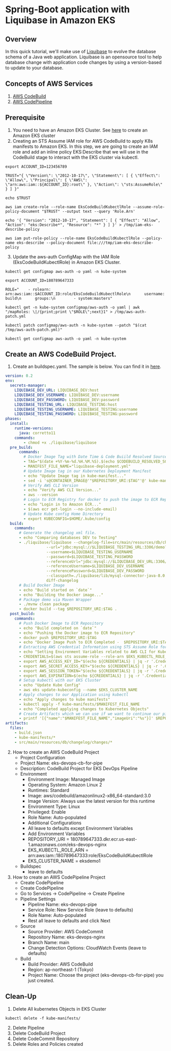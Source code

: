 # Spring-Boot application with Liquibase in Amazon EKS
## Overview
In this quick tutorial, we'll make use of [Liquibase](https://www.liquibase.org/) to evolve the database schema of a Java web application. Liquibase is an opensource tool to help database change with application code changes by using a version-based to update to your database.

## Concepts of AWS Services
1. [AWS CodeBuild](https://aws.amazon.com/codebuild/)
2. [AWS CodePipeline](https://aws.amazon.com/codepipeline/)

## Prerequisite
1. You need to have an Amazon EKS Cluster. See [here](https://docs.aws.amazon.com/eks/latest/userguide/create-cluster.html) to create an Amazon EKS cluster
2. Creating an STS Assume IAM role for AWS CodeBuild to apply K8s manifests to Amazon EKS. In this step, we are going to create an IAM role and add an inline policy EKS:Describe that we will use in the CodeBuild stage to interact with the EKS cluster via kubectl.
```shell
export ACCOUNT_ID=123456789

TRUST="{ \"Version\": \"2012-10-17\", \"Statement\": [ { \"Effect\": \"Allow\", \"Principal\": { \"AWS\": \"arn:aws:iam::${ACCOUNT_ID}:root\" }, \"Action\": \"sts:AssumeRole\" } ] }"

echo $TRUST

aws iam create-role --role-name EksCodeBuildKubectlRole --assume-role-policy-document "$TRUST" --output text --query 'Role.Arn'

echo '{ "Version": "2012-10-17", "Statement": [ { "Effect": "Allow", "Action": "eks:Describe*", "Resource": "*" } ] }' > /tmp/iam-eks-describe-policy

aws iam put-role-policy --role-name EksCodeBuildKubectlRole --policy-name eks-describe --policy-document file:///tmp/iam-eks-describe-policy

```

3. Update the aws-auth ConfigMap with the IAM Role (EksCodeBuildKubectlRole) in Amazon EKS Cluster.

```shell
kubectl get configmap aws-auth -o yaml -n kube-system

export ACCOUNT_ID=180789647333

ROLE="    - rolearn: arn:aws:iam::$ACCOUNT_ID:role/EksCodeBuildKubectlRole\n      username: build\n      groups:\n        - system:masters"

kubectl get -n kube-system configmap/aws-auth -o yaml | awk "/mapRoles: \|/{print;print \"$ROLE\";next}1" > /tmp/aws-auth-patch.yml

kubectl patch configmap/aws-auth -n kube-system --patch "$(cat /tmp/aws-auth-patch.yml)"

kubectl get configmap aws-auth -o yaml -n kube-system
```

## Create an AWS CodeBuild Project.
1. Create an buildspec.yaml. The sample is below. You can find it in [here](https://github.com/KerriganAWS/liquibase-app-demo/blob/main/buildspec.yml).
```yaml
version: 0.2
env:
  secrets-manager:
    LIQUIBASE_DEV_URL: LIQUIBASE_DEV:host
    LIQUIBASE_DEV_USERNAME: LIQUIBASE_DEV:username
    LIQUIBASE_DEV_PASSWORD: LIQUIBASE_DEV:password
    LIQUIBASE_TESTING_URL: LIQUIBASE_TESTING:host
    LIQUIBASE_TESTING_USERNAME: LIQUIBASE_TESTING:username
    LIQUIBASE_TESTING_PASSWORD: LIQUIBASE_TESTING:password
phases:
  install:
    runtime-versions:
      java: corretto11
    commands: 
        - chmod +x ./liquibase/liquibase
  pre_build:
      commands:
        # Docker Image Tag with Date Time & Code Buiild Resolved Source Version
        - TAG="$(date +%Y-%m-%d.%H.%M.%S).$(echo $CODEBUILD_RESOLVED_SOURCE_VERSION | head -c 8)"
        - MANIFEST_FILE_NAME="liquibase-deployment.yml"
        # Update Image tag in our Kubernetes Deployment Manifest        
        - echo "Update Image tag in kube-manifest..."
        - sed -i 's@CONTAINER_IMAGE@'"$REPOSITORY_URI:$TAG"'@' kube-manifests/$MANIFEST_FILE_NAME
        # Verify AWS CLI Version        
        - echo "Verify AWS CLI Version..."
        - aws --version
        # Login to ECR Registry for docker to push the image to ECR Repository
        - echo "Login in to Amazon ECR..."
        - $(aws ecr get-login --no-include-email)
        # Update Kube config Home Directory
        - export KUBECONFIG=$HOME/.kube/config
  build:
    commands:
      # Generate the changelog xml file.
      - echo "Comparing databases DEV to Testing"
      - ./liquibase/liquibase --changelog-file=src/main/resources/db/changelog/changes/codebuild-$CODEBUILD_BUILD_NUMBER.xml
                  --url="jdbc:mysql://$LIQUIBASE_TESTING_URL:3306/demo?autoReconnect=true&useSSL=false"
                  --username=$LIQUIBASE_TESTING_USERNAME
                  --password=$LIQUIBASE_TESTING_PASSWORD
                  --referenceUrl="jdbc:mysql://$LIQUIBASE_DEV_URL:3306/demo?autoReconnect=true&useSSL=false"
                  --referenceUsername=$LIQUIBASE_DEV_USERNAME
                  --referencePassword=$LIQUIBASE_DEV_PASSWORD
                  --classpath=./liquibase/lib/mysql-connector-java-8.0.12.jar
                  diff-changelog
      # Build Docker Image
      - echo "Build started on `date`"
      - echo "Building the Docker image..."
      # Package demo via Maven Wrapper
      - ./mvnw clean package
      - docker build --tag $REPOSITORY_URI:$TAG .
  post_build:
    commands:
      # Push Docker Image to ECR Repository
      - echo "Build completed on `date`"
      - echo "Pushing the Docker image to ECR Repository"
      - docker push $REPOSITORY_URI:$TAG
      - echo "Docker Image Push to ECR Completed -  $REPOSITORY_URI:$TAG"    
      # Extracting AWS Credential Information using STS Assume Role for kubectl
      - echo "Setting Environment Variables related to AWS CLI for Kube Config Setup"          
      - CREDENTIALS=$(aws sts assume-role --role-arn $EKS_KUBECTL_ROLE_ARN --role-session-name codebuild-kubectl --duration-seconds 900)
      - export AWS_ACCESS_KEY_ID="$(echo ${CREDENTIALS} | jq -r '.Credentials.AccessKeyId')"
      - export AWS_SECRET_ACCESS_KEY="$(echo ${CREDENTIALS} | jq -r '.Credentials.SecretAccessKey')"
      - export AWS_SESSION_TOKEN="$(echo ${CREDENTIALS} | jq -r '.Credentials.SessionToken')"
      - export AWS_EXPIRATION=$(echo ${CREDENTIALS} | jq -r '.Credentials.Expiration')
      # Setup kubectl with our EKS Cluster              
      - echo "Update Kube Config"      
      - aws eks update-kubeconfig --name $EKS_CLUSTER_NAME
      # Apply changes to our Application using kubectl
      - echo "Apply changes to kube manifests"            
      - kubectl apply -f kube-manifests/$MANIFEST_FILE_NAME
      - echo "Completed applying changes to Kubernetes Objects"           
      # Create Artifacts which we can use if we want to continue our pipeline for other stages
      - printf '[{"name":"$MANIFEST_FILE_NAME","imageUri":"%s"}]' $REPOSITORY_URI:$TAG > build.json         
artifacts:
  files: 
    - build.json   
    - kube-manifests/*
    - src/main/resources/db/changelog/changes/*
```
2. How to create an AWS CodeBuild Project
      - Project Configuration
      - Project Name: eks-devops-cb-for-pipe
      - Description: CodeBuild Project for EKS DevOps Pipeline
      - Environment
        - Environment Image: Managed Image
        - Operating System: Amazon Linux 2
        - Runtimes: Standard
        - Image: aws/codebuild/amazonlinux2-x86_64-standard:3.0
        - Image Version: Always use the latest version for this runtime
        - Environment Type: Linux
        - Privileged: Enable
        - Role Name: Auto-populated
        - Additional Configurations
        - All leave to defaults except Environment Variables
        - Add Environment Variables
        - REPOSITORY_URI = 180789647333.dkr.ecr.us-east-1.amazonaws.com/eks-devops-nginx
        - EKS_KUBECTL_ROLE_ARN = arn:aws:iam::180789647333:role/EksCodeBuildKubectlRole
        - EKS_CLUSTER_NAME = eksdemo1
      - Buildspec
        - leave to defaults
3. How to create an AWS CodePipeline Project
      - Create CodePipeline
      - Create CodePipeline
      - Go to Services -> CodePipeline -> Create Pipeline
      - Pipeline Settings
        - Pipeline Name: eks-devops-pipe
        - Service Role: New Service Role (leave to defaults)
        - Role Name: Auto-populated
        - Rest all leave to defaults and click Next
      - Source
        - Source Provider: AWS CodeCommit
        - Repository Name: eks-devops-nginx
        - Branch Name: main
        - Change Detection Options: CloudWatch Events (leave to defaults)
      - Build
        - Build Provider: AWS CodeBuild
        - Region: ap-northeast-1 (Tokyo)
        - Project Name: Choose the project (eks-devops-cb-for-pipe) you just created.
## Clean-Up
1. Delete All kubernetes Objects in EKS Cluster
```shell
kubectl delete -f kube-manifests/
```
2. Delete Pipeline
3. Delete CodeBuild Project
4. Delete CodeCommit Repository
5. Delete Roles and Policies created

